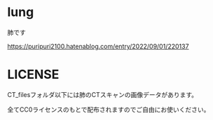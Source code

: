 # lung
肺です

https://puripuri2100.hatenablog.com/entry/2022/09/01/220137


# LICENSE

CT_filesフォルダ以下には肺のCTスキャンの画像データがあります。

全てCC0ライセンスのもとで配布されますのでご自由にお使いください。
